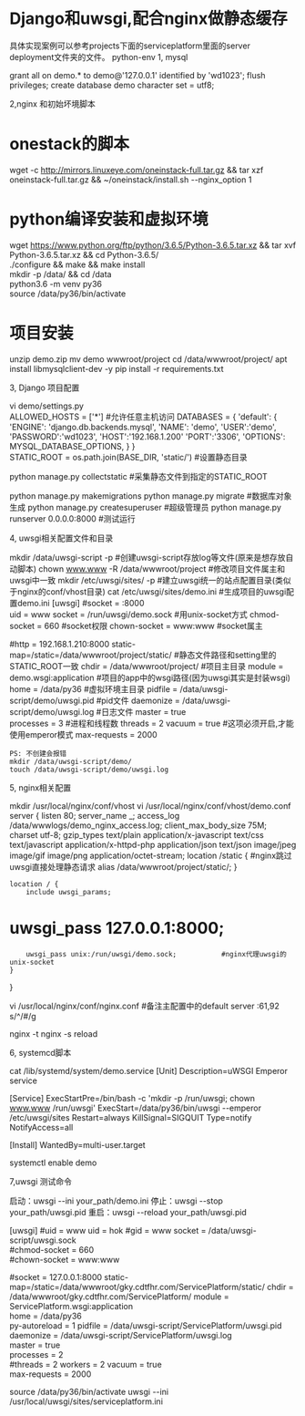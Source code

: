 # Django和uwsgi,配合nginx做静态缓存
具体实现案例可以参考projects下面的serviceplatform里面的server deployment文件夹的文件。 
python-env
1, mysql

grant all on demo.* to demo@'127.0.0.1' identified by 'wd1023';
flush privileges;
create database demo character set = utf8;

2,nginx 和初始坏境脚本

# onestack的脚本
wget -c http://mirrors.linuxeye.com/oneinstack-full.tar.gz && tar xzf oneinstack-full.tar.gz && ~/oneinstack/install.sh --nginx_option 1     

# python编译安装和虚拟环境                                               
wget https://www.python.org/ftp/python/3.6.5/Python-3.6.5.tar.xz && tar xvf Python-3.6.5.tar.xz && cd Python-3.6.5/     
./configure && make && make install             
mkdir -p /data/ && cd /data                         
python3.6 -m venv py36                          
source /data/py36/bin/activate

# 项目安装
unzip demo.zip 
mv demo wwwroot/project
cd /data/wwwroot/project/
apt install libmysqlclient-dev -y
pip install -r requirements.txt

3, Django 项目配置

vi demo/settings.py                             
ALLOWED_HOSTS = ['*']                               #允许任意主机访问
DATABASES = {
    'default': {
        'ENGINE': 'django.db.backends.mysql',
        'NAME': 'demo',
        'USER':'demo',
        'PASSWORD':'wd1023',
        'HOST':'192.168.1.200'
        'PORT':'3306',
        'OPTIONS': MYSQL_DATABASE_OPTIONS,
    }
}                                                           
STATIC_ROOT = os.path.join(BASE_DIR, 'static/')     #设置静态目录

python manage.py collectstatic                      #采集静态文件到指定的STATIC_ROOT

python manage.py makemigrations
python manage.py migrate                            #数据库对象生成
python manage.py createsuperuser                    #超级管理员
python manage.py runserver 0.0.0.0:8000             #测试运行

4, uwsgi相关配置文件和目录

mkdir /data/uwsgi-script -p                         #创建uwsgi-script存放log等文件(原来是想存放自动脚本)
chown www.www -R /data/wwwroot/project              #修改项目文件属主和uwsgi中一致
mkdir /etc/uwsgi/sites/ -p                          #建立uwsgi统一的站点配置目录(类似于nginx的conf/vhost目录)
cat /etc/uwsgi/sites/demo.ini                       #生成项目的uwsgi配置demo.ini
[uwsgi]
#socket = :8000                                 
uid = www
socket = /run/uwsgi/demo.sock                       #用unix-socket方式
chmod-socket = 660                                  #socket权限
chown-socket = www:www                              #socket属主
    
#http = 192.168.1.210:8000
static-map=/static=/data/wwwroot/project/static/    #静态文件路径和setting里的STATIC_ROOT一致
chdir = /data/wwwroot/project/                      #项目主目录
module = demo.wsgi:application                      #项目的app中的wsgi路径(因为uwsgi其实是封装wsgi)
home = /data/py36                                   #虚拟环境主目录
pidfile = /data/uwsgi-script/demo/uwsgi.pid         #pid文件
daemonize = /data/uwsgi-script/demo/uwsgi.log       #日志文件
master = true                                       
processes = 3                                       #进程和线程数
threads = 2
vacuum = true                                       #这项必须开启,才能使用emperor模式
max-requests = 2000

    PS: 不创建会报错
    mkdir /data/uwsgi-script/demo/
    touch /data/uwsgi-script/demo/uwsgi.log

5, nginx相关配置

mkdir /usr/local/nginx/conf/vhost
vi /usr/local/nginx/conf/vhost/demo.conf
server {
    listen 80;
    server_name _;
    access_log      /data/wwwlogs/demo_nginx_access.log;
    client_max_body_size 75M;
    charset utf-8;
    gzip_types text/plain application/x-javascript text/css text/javascript application/x-httpd-php application/json text/json image/jpeg image/gif image/png application/octet-stream;
    location /static {                                  #nginx跳过uwsgi直接处理静态请求
        alias /data/wwwroot/project/static/;
    }

    location / {
        include uwsgi_params;
#        uwsgi_pass 127.0.0.1:8000;
        uwsgi_pass unix:/run/uwsgi/demo.sock;           #nginx代理uwsgi的unix-socket
    }
}

vi /usr/local/nginx/conf/nginx.conf   #备注主配置中的default server 
:61,92 s/^/#/g

nginx -t
nginx -s reload

6, systemcd脚本

cat /lib/systemd/system/demo.service
[Unit]
Description=uWSGI Emperor service

[Service]
ExecStartPre=/bin/bash -c 'mkdir -p /run/uwsgi; chown www.www /run/uwsgi'
ExecStart=/data/py36/bin/uwsgi --emperor /etc/uwsgi/sites
Restart=always
KillSignal=SIGQUIT
Type=notify
NotifyAccess=all

[Install]
WantedBy=multi-user.target

systemctl enable demo

7,uwsgi 测试命令

启动：uwsgi --ini your_path/demo.ini
停止：uwsgi --stop your_path/uwsgi.pid
重启：uwsgi --reload your_path/uwsgi.pid


[uwsgi]
#uid = www
uid = hok
#gid = www
socket = /data/uwsgi-script/uwsgi.sock  
#chmod-socket = 660             
#chown-socket = www:www   
    
#socket = 127.0.0.1:8000
static-map=/static=/data/wwwroot/gky.cdtfhr.com/ServicePlatform/static/ 
chdir = /data/wwwroot/gky.cdtfhr.com/ServicePlatform/
module = ServicePlatform.wsgi:application         
home = /data/py36      
py-autoreload = 1
pidfile = /data/uwsgi-script/ServicePlatform/uwsgi.pid    
daemonize = /data/uwsgi-script/ServicePlatform/uwsgi.log     
master = true                                       
processes = 2        
#threads = 2
workers = 2
vacuum = true         
max-requests = 2000

source /data/py36/bin/activate
uwsgi --ini /usr/local/uwsgi/sites/serviceplatform.ini



